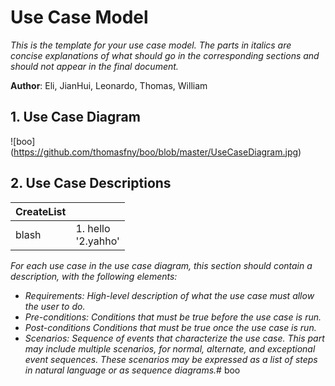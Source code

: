 # Use Case Model

*This is the template for your use case model. The parts in italics are concise explanations of what should go in the corresponding sections and should not appear in the final document.*

**Author**: Eli, JianHui, Leonardo, Thomas, William

## 1. Use Case Diagram
![boo] (https://github.com/thomasfny/boo/blob/master/UseCaseDiagram.jpg)
## 2. Use Case Descriptions
|CreateList||
|----------------|-----------|
| blash          |1. hello <br> '2.yahho'|



*For each use case in the use case diagram, this section should contain a description, with the following elements:*

- *Requirements: High-level description of what the use case must allow the user to do.*
- *Pre-conditions: Conditions that must be true before the use case is run.*
- *Post-conditions Conditions that must be true once the use case is run.*
- *Scenarios: Sequence of events that characterize the use case. This part may include multiple scenarios, for normal, alternate, and exceptional event sequences. These scenarios may be expressed as a list of steps in natural language or as sequence diagrams.*# boo